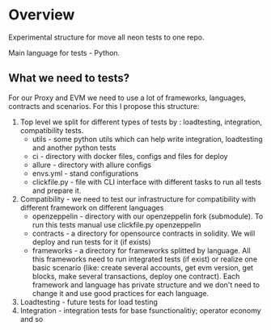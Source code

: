 # Overview
Experimental structure for move all neon tests to one repo.

Main language for tests - Python.

## What we need to tests?

For our Proxy and EVM we need to use a lot of frameworks, languages, contracts and scenarios. For this I propose this structure:

1. Top level we split for different types of tests by : loadtesting, integration, compatibility tests.
    - utils - some python utils which can help write integration, loadtesting and another python tests
    - ci - directory with docker files, configs and files for deploy
    - allure - directory with allure configs
    - envs.yml - stand configurations
    - clickfile.py - file with CLI interface with different tasks to run all tests and prepare it.
2. Compatibility - we need to test our infrastructure for compatibility with different framework on different languages
    - openzeppelin - directory with our openzeppelin fork (submodule). To run this tests manual use clickfile.py openzeppelin
    - contracts - a directory for opensource contracts in solidity. We will deploy and run tests for it (if exists)
    - frameworks - a directory for frameworks splitted by language. All this frameworks need to run integrated tests (if exist) 
   or realize one basic scenario (like: create several accounts, get evm version, get blocks, make several transactions, deploy one contract).
   Each framework and language has private structure and we don't need to change it and use good practices for each language.
3. Loadtesting - future tests for load testing
4. Integration - integration tests for base fsunctionalitiy; operator economy and so